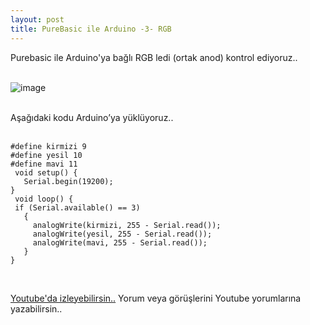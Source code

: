 ```yaml
---
layout: post
title: PureBasic ile Arduino -3- RGB
---
```


Purebasic ile Arduino'ya bağlı RGB ledi (ortak anod) kontrol ediyoruz..<br><br>

![image](https://github.com/user-attachments/assets/29e1d470-6725-467f-9f53-73818627d1a1)<br><br>

Aşağıdaki kodu Arduino’ya yüklüyoruz..<br><br>

```arduino
#define kirmizi 9
#define yesil 10
#define mavi 11
 void setup() {
   Serial.begin(19200);
}
 void loop() {
 if (Serial.available() == 3)
   {
     analogWrite(kirmizi, 255 - Serial.read());
     analogWrite(yesil, 255 - Serial.read());
     analogWrite(mavi, 255 - Serial.read());
   }
}
```
<br>






[Youtube'da izleyebilirsin..](https://youtu.be/gp4WwhxiMWI)
Yorum veya görüşlerini Youtube yorumlarına yazabilirsin..
